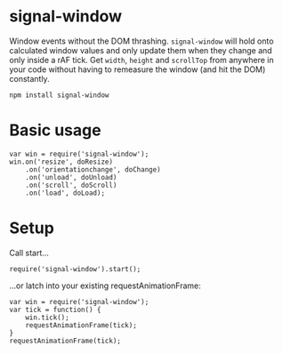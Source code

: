 signal-window
=============

Window events without the DOM thrashing. `signal-window` will hold onto calculated window values and only
update them when they change and only inside a rAF tick. Get `width`, `height` and `scrollTop` from anywhere
in your code without having to remeasure the window (and hit the DOM) constantly.

```
npm install signal-window
```

Basic usage
=============

```
var win = require('signal-window');
win.on('resize', doResize)
    .on('orientationchange', doChange)
    .on('unload', doUnload)
    .on('scroll', doScroll)
    .on('load', doLoad);
```

Setup
=============

Call start...
```
require('signal-window').start();
```

...or latch into your existing requestAnimationFrame:
```
var win = require('signal-window');
var tick = function() {
	win.tick();
	requestAnimationFrame(tick);
}
requestAnimationFrame(tick);
```
